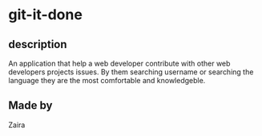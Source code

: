 # git-it-done

## description 
An application that help a web developer contribute with other web developers projects issues. By them searching username or searching the language they are the most comfortable and knowledgeble.

## Made by
Zaira
